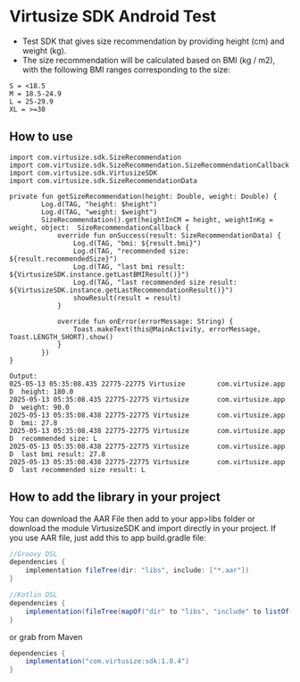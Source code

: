 # Virtusize SDK Android Test

- Test SDK that gives size recommendation by providing height (cm) and weight (kg).
- The size recommendation will be calculated based on BMI (kg / m2), with the following BMI ranges corresponding to the size:

```
S = <18.5
M = 18.5-24.9
L = 25-29.9
XL = >=30
```

## How to use

```
import com.virtusize.sdk.SizeRecommendation
import com.virtusize.sdk.SizeRecommendation.SizeRecommendationCallback
import com.virtusize.sdk.VirtusizeSDK
import com.virtusize.sdk.SizeRecommendationData

private fun getSizeRecommendation(height: Double, weight: Double) {
        Log.d(TAG, "height: $height")
        Log.d(TAG, "weight: $weight")
        SizeRecommendation().get(heightInCM = height, weightInKg = weight, object:  SizeRecommendationCallback {
            override fun onSuccess(result: SizeRecommendationData) {
                Log.d(TAG, "bmi: ${result.bmi}")
                Log.d(TAG, "recommended size: ${result.recommendedSize}")
                Log.d(TAG, "last bmi result: ${VirtusizeSDK.instance.getLastBMIResult()}")
                Log.d(TAG, "last recommended size result: ${VirtusizeSDK.instance.getLastRecommendationResult()}")
                showResult(result = result)
            }

            override fun onError(errorMessage: String) {
                Toast.makeText(this@MainActivity, errorMessage, Toast.LENGTH_SHORT).show()
            }
        })
}
```

```
Output:
025-05-13 05:35:08.435 22775-22775 Virtusize        com.virtusize.app         D  height: 180.0
2025-05-13 05:35:08.435 22775-22775 Virtusize       com.virtusize.app         D  weight: 90.0
2025-05-13 05:35:08.438 22775-22775 Virtusize       com.virtusize.app         D  bmi: 27.8
2025-05-13 05:35:08.438 22775-22775 Virtusize       com.virtusize.app         D  recommended size: L
2025-05-13 05:35:08.438 22775-22775 Virtusize       com.virtusize.app         D  last bmi result: 27.8
2025-05-13 05:35:08.438 22775-22775 Virtusize       com.virtusize.app         D  last recommended size result: L
```

## How to add the library in your project

You can download the AAR File then add to your app>libs folder or download the module VirtusizeSDK and import directly in your project. If you use AAR file, just add this to app build.gradle file:

```gradle
//Groovy DSL
dependencies {
    implementation fileTree(dir: "libs", include: ["*.aar"])
}

//Kotlin DSL
dependencies {
    implementation(fileTree(mapOf("dir" to "libs", "include" to listOf("*.aar"))))
}

```
or grab from Maven

```gradle
dependencies {
    implementation("com.virtusize:sdk:1.0.4")
}
```

